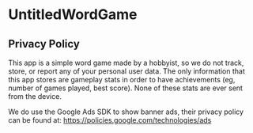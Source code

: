 # UntitledWordGame

## Privacy Policy

This app is a simple word game made by a hobbyist, so we do not track, store, or report any of your personal user data. The only information that this app stores are gameplay stats in order to have achievements (eg, number of games played, best score). None of these stats are ever sent from the device.

We do use the Google Ads SDK to show banner ads, their privacy policy can be found at: https://policies.google.com/technologies/ads
